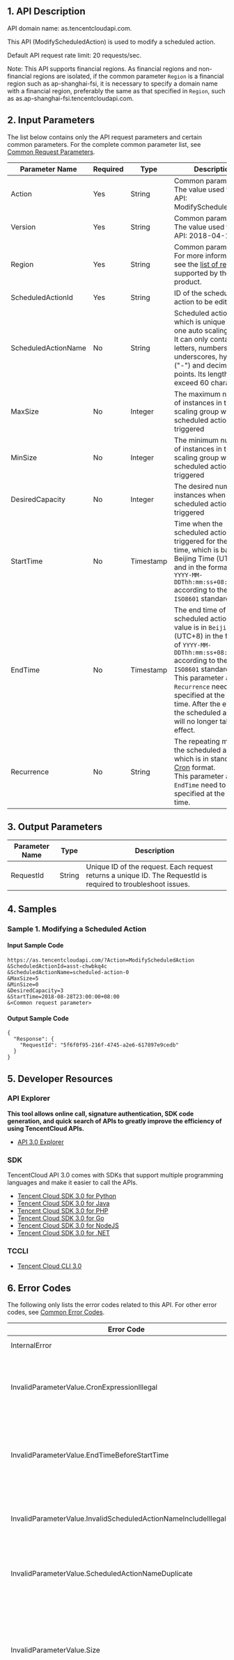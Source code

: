 ## 1. API Description

API domain name: as.tencentcloudapi.com.

This API (ModifyScheduledAction) is used to modify a scheduled action.

Default API request rate limit: 20 requests/sec.

Note: This API supports financial regions. As financial regions and non-financial regions are isolated, if the common parameter `Region` is a financial region such as ap-shanghai-fsi, it is necessary to specify a domain name with a financial region, preferably the same as that specified in `Region`, such as as.ap-shanghai-fsi.tencentcloudapi.com.



## 2. Input Parameters

The list below contains only the API request parameters and certain common parameters. For the complete common parameter list, see [Common Request Parameters](/document/api/377/20426).

| Parameter Name | Required | Type | Description |
|---------|---------|---------|---------|
| Action | Yes | String | Common parameter. The value used for this API: ModifyScheduledAction |
| Version | Yes | String | Common parameter. The value used for this API: 2018-04-19 |
| Region | Yes | String | Common parameter. For more information, see the [list of regions](/document/api/377/20426#.E5.9C.B0.E5.9F.9F.E5.88.97.E8.A1.A8) supported by the product. |
| ScheduledActionId | Yes | String | ID of the scheduled action to be edited |
| ScheduledActionName | No | String | Scheduled action name, which is unique under one auto scaling group. It can only contain letters, numbers, underscores, hyphens ("-") and decimal points. Its length cannot exceed 60 characters. |
| MaxSize | No | Integer | The maximum number of instances in the auto scaling group when a scheduled action is triggered |
| MinSize | No | Integer | The minimum number of instances in the auto scaling group when a scheduled action is triggered |
| DesiredCapacity | No | Integer | The desired number of instances when a scheduled action is triggered |
| StartTime | No | Timestamp | Time when the scheduled action is triggered for the first time, which is based on Beijing Time (UTC+8) and in the format of `YYYY-MM-DDThh:mm:ss+08:00` according to the `ISO8601` standard. |
| EndTime | No | Timestamp | The end time of the scheduled action. The value is in `Beijing time` (UTC+8) in the format of `YYYY-MM-DDThh:mm:ss+08:00` according to the `ISO8601` standard. <br>This parameter and `Recurrence` need to be specified at the same time. After the end time, the scheduled action will no longer take effect. |
| Recurrence | No | String | The repeating mode of the scheduled action, which is in standard [Cron](https://zh.wikipedia.org/wiki/Cron) format. <br>This parameter and `EndTime` need to be specified at the same time. |

## 3. Output Parameters

| Parameter Name | Type | Description |
|---------|---------|---------|
| RequestId | String | Unique ID of the request. Each request returns a unique ID. The RequestId is required to troubleshoot issues. |

## 4. Samples

### Sample 1. Modifying a Scheduled Action

#### Input Sample Code

```
https://as.tencentcloudapi.com/?Action=ModifyScheduledAction
&ScheduledActionId=asst-chwbkq4c
&ScheduledActionName=scheduled-action-0
&MaxSize=5
&MinSize=0
&DesiredCapacity=3
&StartTime=2018-08-28T23:00:00+08:00
&<Common request parameter>
```

#### Output Sample Code

```
{
  "Response": {
    "RequestId": "5f6f0f95-216f-4745-a2e6-617897e9cedb"
  }
}
```


## 5. Developer Resources

### API Explorer

**This tool allows online call, signature authentication, SDK code generation, and quick search of APIs to greatly improve the efficiency of using TencentCloud APIs.**

* [API 3.0 Explorer](https://console.cloud.tencent.com/api/explorer?Product=as&Version=2018-04-19&Action=ModifyScheduledAction)

### SDK

TencentCloud API 3.0 comes with SDKs that support multiple programming languages and make it easier to call the APIs.

* [Tencent Cloud SDK 3.0 for Python](https://github.com/TencentCloud/tencentcloud-sdk-python)
* [Tencent Cloud SDK 3.0 for Java](https://github.com/TencentCloud/tencentcloud-sdk-java)
* [Tencent Cloud SDK 3.0 for PHP](https://github.com/TencentCloud/tencentcloud-sdk-php)
* [Tencent Cloud SDK 3.0 for Go](https://github.com/TencentCloud/tencentcloud-sdk-go)
* [Tencent Cloud SDK 3.0 for NodeJS](https://github.com/TencentCloud/tencentcloud-sdk-nodejs)
* [Tencent Cloud SDK 3.0 for .NET](https://github.com/TencentCloud/tencentcloud-sdk-dotnet)

### TCCLI

* [Tencent Cloud CLI 3.0](https://cloud.tencent.com/document/product/440/6176)

## 6. Error Codes

The following only lists the error codes related to this API. For other error codes, see [Common Error Codes](/document/api/377/20428#.E5.85.AC.E5.85.B1.E9.94.99.E8.AF.AF.E7.A0.81).

| Error Code | Description |
|---------|---------|
| InternalError | Internal error. |
| InvalidParameterValue.CronExpressionIllegal | The Cron expression specified in the scheduled action is invalid |
| InvalidParameterValue.EndTimeBeforeStartTime | The end time set for the scheduled action is earlier than the start time |
| InvalidParameterValue.InvalidScheduledActionNameIncludeIllegalChar | Invalid characters in the scheduled action name |
| InvalidParameterValue.ScheduledActionNameDuplicate | The scheduled action name already exists. |
| InvalidParameterValue.Size | The value of maximum, minimum, or desired number of instances in the auto scaling group is invalid. |
| InvalidParameterValue.StartTimeBeforeCurrentTime | The start time of the scheduled action is before the current time. |
| InvalidParameterValue.TimeFormat | Invalid time format. |
| InvalidParameterValue.TooLong | Too many parameter values. |
| LimitExceeded.DesiredCapacityLimitExceeded | The desired number of instances exceeds the limit |
| LimitExceeded.MaxSizeLimitExceeded | The maximum number of instances exceeds the upper limit |
| LimitExceeded.MinSizeLimitExceeded | The minimum number of instances falls below the lower limit |
| LimitExceeded.ScheduledActionLimitExceeded | The number of scheduled actions exceeds the limit |
| ResourceNotFound.ScheduledActionNotFound | The specified scheduled action does not exist. |
